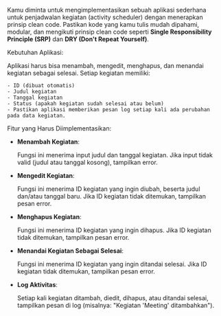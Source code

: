 Kamu diminta untuk mengimplementasikan sebuah aplikasi sederhana untuk penjadwalan kegiatan (activity scheduler) dengan menerapkan prinsip clean code. Pastikan kode yang kamu tulis mudah dipahami, modular, dan mengikuti prinsip clean code seperti **Single Responsibility Principle (SRP)** dan **DRY (Don't Repeat Yourself)**.

Kebutuhan Aplikasi:

Aplikasi harus bisa menambah, mengedit, menghapus, dan menandai kegiatan sebagai selesai.
Setiap kegiatan memiliki:

    - ID (dibuat otomatis)
    - Judul kegiatan
    - Tanggal kegiatan
    - Status (apakah kegiatan sudah selesai atau belum)
    - Pastikan aplikasi memberikan pesan log setiap kali ada perubahan pada data kegiatan.

Fitur yang Harus Diimplementasikan:
- **Menambah Kegiatan**:

  Fungsi ini menerima input judul dan tanggal kegiatan.
  Jika input tidak valid (judul atau tanggal kosong), tampilkan error.
  
- **Mengedit Kegiatan**:

  Fungsi ini menerima ID kegiatan yang ingin diubah, beserta judul dan/atau tanggal baru.
  Jika ID kegiatan tidak ditemukan, tampilkan pesan error.
  
- **Menghapus Kegiatan**:

  Fungsi ini menerima ID kegiatan yang ingin dihapus.
  Jika ID kegiatan tidak ditemukan, tampilkan pesan error.
  
- **Menandai Kegiatan Sebagai Selesai**:

  Fungsi ini menerima ID kegiatan yang ingin ditandai selesai.
  Jika ID kegiatan tidak ditemukan, tampilkan pesan error.
  
- **Log Aktivitas**:

    Setiap kali kegiatan ditambah, diedit, dihapus, atau ditandai selesai, tampilkan pesan di log (misalnya: "Kegiatan 'Meeting' ditambahkan").

